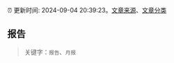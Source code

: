 :alarm_clock: 更新时间: 2024-09-04 20:39:23。[文章来源](/README.md)、[文章分类](/TAGS.md)

## 报告


> 关键字：`报告`、`月报`



